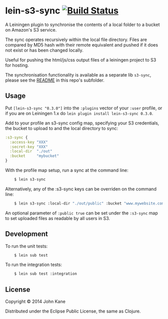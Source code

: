 # lein-s3-sync [![Build Status](https://travis-ci.org/kanej/lein-s3-sync.png)](https://travis-ci.org/kanej/lein-s3-sync)

A Leiningen plugin to synchronise the contents of a local folder
to a bucket on Amazon's S3 service.

The sync operates recursively within the local file directory.
Files are compared by MD5 hash with their remote equivalent and
pushed if it does not exist or has been changed locally.

Useful for pushing the html/js/css output files of a leiningen project
to S3 for hosting.

The synchronisation functionality is available as a separate lib `s3-sync`, please see the [README](https://github.com/kanej/lein-s3-sync/blob/master/s3-sync) in this repo's subfolder.

## Usage

Put `[lein-s3-sync "0.3.0"]` into the `:plugins` vector of your
`:user` profile, or if you are on Leiningen 1.x do `lein plugin install
lein-s3-sync 0.3.0`.

Add to your profile an s3-sync config map, specifying your S3 credentials,
the bucket to upload to and the local directory to sync:
```clojure
:s3-sync {
  :access-key "XXX"
  :secret-key "XXX"
  :local-dir  "./out"
  :bucket     "mybucket"
}
```
With the profile map setup, run a sync at the command line:
```bash
    $ lein s3-sync
```
Alternatively, any of the :s3-sync keys can be overriden on the command
line:
```bash
    $ lein s3-sync :local-dir "./out/public" :bucket "www.mywebsite.com"
```

An optional parameter of `:public true` can be set under the `:s3-sync`
map to set uploaded files as readable by all users in S3.

## Development

To run the unit tests:
```bash
    $ lein sub test
```

To run the integration tests:
```bash
    $ lein sub test :integration
```

## License

Copyright © 2014 John Kane

Distributed under the Eclipse Public License, the same as Clojure.
